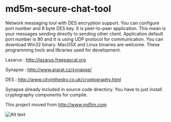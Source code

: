 md5m-secure-chat-tool
=======================
Network messaging tool with DES encryption support. You can configure port number and 8 byte DES key. It is peer-to-peer application. This mean is your messages sending directly to sending other client. Application default port number is 80 and It is using UDP protocol for communication. You can download Win32 binary. MacOSX and Linux binaries are welcome. These programming tools and libraries used for development.

Lazarus : http://lazarus.freepascal.org

Synapse : http://www.ararat.cz/synapse/

DES : http://www.cityinthesky.co.uk/cryptography.html

Synapse already included in source code directory. You have to just install cryptography components for compile.

This project moved from http://www.md5m.com

![Alt text](http://www.md5m.com/wp-content/uploads/2012/04/turbotalker.png "Optional title")
